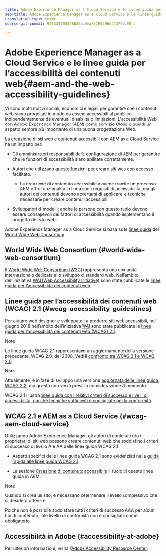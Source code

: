 ```yaml
---
title: Adobe Experience Manager as a Cloud Service e le linee guida per l’accessibilità dei contenuti web
seo-title: Adobe Experience Manager as a Cloud Service e le linee guida per l’accessibilità dei contenuti web
translation-type: tm+mt
source-git-commit: 921334705578626ac0ea75765496d4f379bb00fc

---
```



# Adobe Experience Manager as a Cloud Service e le linee guida per l’accessibilità dei contenuti web{#aem-and-the-web-accessibility-guidelines}

Vi sono molti motivi sociali, economici e legali per garantire che i contenuti web siano progettati in modo da essere accessibili al pubblico indipendentemente da eventuali disabilità o limitazioni. L&#39;accessibilità Web con Adobe Experience Manager (AEM) come servizio Cloud è quindi un aspetto sempre più importante di una buona progettazione Web.

La creazione di siti web e contenuti accessibili con AEM as a Cloud Service ha un impatto per:

* Gli amministratori responsabili della configurazione di AEM per garantire che le funzioni di accessibilità siano abilitate correttamente.

* Autori che utilizzano queste funzioni per creare siti web con accesso facilitato.

   * La creazione di contenuto accessibile avviene tramite un processo. AEM offre funzionalità in linea con i requisiti di accessibilità, ma gli autori dei contenuti devono accertarsi di applicare le tecniche necessarie per creare contenuti accessibili.

* Sviluppatori di modelli; anche le persone con questo ruolo devono essere consapevoli dei fattori di accessibilità quando implementano il progetto del sito web.

Adobe Experience Manager as a Cloud Service si basa sulle [linee guida](#wcag-accessibility-guideslines) del [World Wide Web Consortium](#world-wide-web-consortium).

## World Wide Web Consortium {#world-wide-web-consortium}

Il [World Wide Web Consortium (W3C)](https://www.w3.org/) rappresenta una comunità internazionale dedicata allo sviluppo di standard web. Nell’ambito dell’iniziativa [WAI (Web Accessibility Initiative)](https://www.w3.org/WAI/) sono state pubblicate le [linee guida per l’accessibilità dei contenuti web](#wcag-accessibility-guidelines).

## Linee guida per l’accessibilità dei contenuti web (WCAG) 2.1 {#wcag-accessibility-guideslines}

Per aiutare web designer e sviluppatori a produrre siti web accessibili, nel giugno 2018 nell’ambito dell’iniziativa [WAI](https://www.w3.org/WAI/) sono state pubblicate le [linee guida per l’accessibilità dei contenuti web (WCAG) 2.1](https://www.w3.org/TR/WCAG/).

>[!NOTE]
> 
> Le linee guida WCAG 2.1 rappresentano un aggiornamento della versione precedente, WCAG 2.0, del 2008. Vedi il [confronto tra WCAG 2.1 e WCAG 2.0](https://www.w3.org/TR/WCAG21/#comparison-with-wcag-2-0).

>[!NOTE]
> 
>Attualmente, è in fase di sviluppo una versione [aggiornata delle linee guida, WCAG 2.2](https://www.w3.org/TR/WCAG22/), ma questa non verrà presa in considerazione al momento.


WCAG 2.1 illustra [linee guida con i relativi criteri di successo e livelli di accessibilità, nonché tecniche sufficienti e consigliate per la conformità](https://www.w3.org/TR/WCAG/#conformance).

## WCAG 2.1 e AEM as a Cloud Service {#wcag-aem-cloud-service}

Utilizzando Adobe Experience Manager, gli autori di contenuti e/o i proprietari di siti web possono creare contenuti web che soddisfino i criteri di successo di livello A e AA delle linee guida WCAG 2.1.

* Aspetti specifici delle linee guida WCAG 2.1 sono evidenziati nella [guida rapida alle linee guida WCAG 2.1](/help/onboarding/accessibility/quick-guide-wcag.md).

* La sezione [Creazione di contenuto accessibile](/help/sites-cloud/authoring/fundamentals/accessible-content.md) il ruolo di queste linee guida in AEM.

>[!NOTE]
> 
>Quando si crea un sito, è necessario determinare il livello complessivo che si desidera ottenere.
>
>Poiché non è possibile soddisfare tutti i criteri di successo AAA per alcuni tipi di contenuto, tale livello di conformità non è consigliato come obbligatorio.

<!--
* [Configuring the Rich Text Editor for Producing Accessible Sites](/help/sites-administering/rte-accessible-content.md)
  Guidelines on how administrators can configure AEM for producing accessible content.
-->

<!--
* [Creating Accessible Adaptive Forms](/help/forms/using/creating-accessible-adaptive-forms.md)
  Adobe Experience Manager (AEM) includes a number of features and capabilities that enhance the usability of adaptive forms for users with different abilities. The solution also assists form authors in creating accessible adaptive forms.
-->

## Accessibilità in Adobe {#accessibility-at-adobe}

Per ulteriori informazioni, visita l’[Adobe Accessibility Resource Center](https://www.adobe.com/accessibility/).


